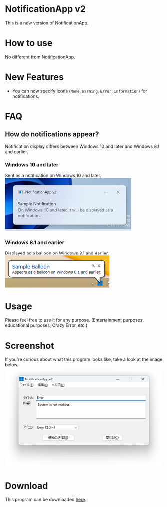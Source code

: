 # NotificationApp v2
This is a new version of NotificationApp.

# How to use
No different from [NotificationApp](https://yuuya20061202.wixsite.com/website/%E4%BB%BB%E6%84%8F%E3%81%AE%E5%86%85%E5%AE%B9%E3%81%A7%E9%80%9A%E7%9F%A5%E3%82%92%E9%80%81%E4%BF%A1).

# New Features
* You can now specify icons (``None``, ``Warning``, ``Error``, ``Information``) for notifications.

# FAQ
## How do notifications appear?
Notification display differs between Windows 10 and later and Windows 8.1 and earlier.
### Windows 10 and later
Sent as a notification on Windows 10 and later.<br>
![Sample on Windows 10/11](example/windows10.png)
### Windows 8.1 and earlier
Displayed as a balloon on Windows 8.1 and earlier.<br>
![Sample on Windows 8.1 and earlier](example/windows81.png)

# Usage
Please feel free to use it for any purpose. (Entertainment purposes, educational purposes, Crazy Error, etc.)

# Screenshot
If you're curious about what this program looks like, take a look at the image below.<br>
![Screenshot](screenshot.png)

# Download
This program can be downloaded [here]([https://github.com/YuuyaGitHub/CS-Apps-Repository/blob/main/NotificationApp%20v2/bin/Release/NotificationApp%20v2.exe](https://github.com/YuuyaGitHub/CS-Apps-Repository/raw/main/NotificationApp%20v2/bin/Release/NotificationApp%20v2.exe)https://github.com/YuuyaGitHub/CS-Apps-Repository/raw/main/NotificationApp%20v2/bin/Release/NotificationApp%20v2.exe).
